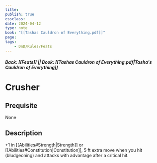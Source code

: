 ```yaml
---
title:
publish: true
cssclass:
date: 2024-04-12
type: note
book: "[[Tashas Cauldron of Everything.pdf]]"
page: 
tags:
    - DnD/Rules/Feats
---
```


##### Back: [[Feats]] || Book: [[Tashas Cauldron of Everything.pdf|Tasha's Cauldron of Everything]]

# Crusher


## Prequisite 
None

## Description
+1 in [[Abilities#Strength|Strength]] or [[Abilities#Constitution|Constitution]], 5 ft extra move when you hit (bludgeoning) and attacks with advantage after a critical hit.